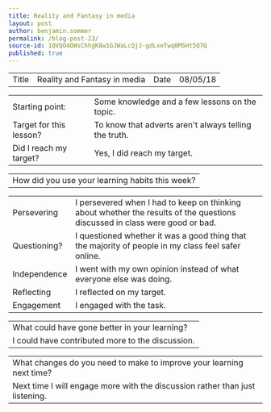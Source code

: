 ```yaml
---
title: Reality and Fantasy in media
layout: post
author: benjamin.sommer
permalink: /blog-post-23/
source-id: 1QVQO4OWsChhgK8w1GJWaLcQjJ-gdLxeTwq0MSHt5Q7Q
published: true
---
```

<table>
  <tr>
    <td>Title</td>
    <td>Reality and Fantasy in media</td>
    <td>Date</td>
    <td>08/05/18</td>
  </tr>
</table>


<table>
  <tr>
    <td>Starting point:</td>
    <td>Some knowledge and a few lessons on the topic.</td>
  </tr>
  <tr>
    <td>Target for this lesson?</td>
    <td>To know that adverts aren't always telling the truth.</td>
  </tr>
  <tr>
    <td>Did I reach my target? </td>
    <td>Yes, I did reach my target.</td>
  </tr>
</table>


<table>
  <tr>
    <td>How did you use your learning habits this week?</td>
  </tr>
</table>


<table>
  <tr>
    <td>Persevering</td>
    <td>I persevered when I had to keep on thinking about whether the results of the questions discussed in class were good or bad.</td>
  </tr>
  <tr>
    <td>Questioning?</td>
    <td>I questioned whether it was a good thing that the majority of people in my class feel safer online.</td>
  </tr>
  <tr>
    <td>Independence</td>
    <td>I went with my own opinion instead of what everyone else was doing.</td>
  </tr>
  <tr>
    <td>Reflecting</td>
    <td>I reflected on my target.</td>
  </tr>
  <tr>
    <td>Engagement</td>
    <td>I engaged with the task.</td>
  </tr>
</table>


<table>
  <tr>
    <td>What could have gone better in your learning?</td>
  </tr>
  <tr>
    <td>I could have contributed more to the discussion.</td>
  </tr>
</table>


<table>
  <tr>
    <td>What changes do you need to make to improve your learning next time?</td>
  </tr>
  <tr>
    <td>Next time I will engage more with the discussion rather than just listening.</td>
  </tr>
</table>


